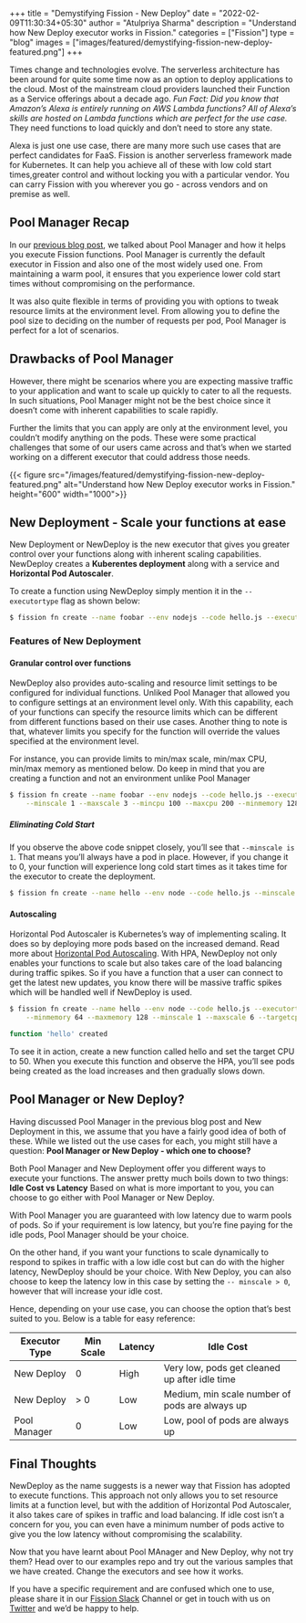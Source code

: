 +++
title = "Demystifying Fission - New Deploy"
date = "2022-02-09T11:30:34+05:30"
author = "Atulpriya Sharma"
description = "Understand how New Deploy executor works in Fission."
categories = ["Fission"]
type = "blog"
images = ["images/featured/demystifying-fission-new-deploy-featured.png"]
+++

Times change and technologies evolve.
The serverless architecture has been around for quite some time now as an option to deploy applications to the cloud.
Most of the mainstream cloud providers launched their Function as a Service offerings about a decade ago.
*Fun Fact: Did you know that Amazon’s Alexa is entirely running on AWS Lambda functions? All of Alexa’s skills are hosted on Lambda functions which are perfect for the use case.*
They need functions to load quickly and don’t need to store any state.

Alexa is just one use case, there are many more such use cases that are perfect candidates for FaaS.
Fission is another serverless framework made for Kubernetes.
It can help you achieve all of these with low cold start times,greater control and without locking you with a particular vendor.
You can carry Fission with you wherever you go - across vendors and on premise as well.

## Pool Manager Recap

In our [previous blog post](/blog/demystifying-fission-pool-manager/), we talked about Pool Manager and how it helps you execute Fission functions.
Pool Manager is currently the default executor in Fission and also one of the most widely used one.
From maintaining a warm pool, it ensures that you experience lower cold start times without compromising on the performance.

It was also quite flexible in terms of providing you with options to tweak resource limits at the environment level.
From allowing you to define the pool size to deciding on the number of requests per pod, Pool Manager is perfect for a lot of scenarios.

## Drawbacks of Pool Manager

However, there might be scenarios where you are expecting massive traffic to your application and want to scale up quickly to cater to all the requests.
In such situations, Pool Manager might not be the best choice since it doesn’t come with inherent capabilities to scale rapidly.

Further the limits that you can apply are only at the environment level, you couldn’t modify anything on the pods.
These were some practical challenges that some of our users came across and that’s when we started working on a different executor that could address those needs.


{{< figure src="/images/featured/demystifying-fission-new-deploy-featured.png" alt="Understand how New Deploy executor works in Fission." height="600" width="1000">}}


## New Deployment - Scale your functions at ease

New Deployment or NewDeploy is the new executor that gives you greater control over your functions along with inherent scaling capabilities.
NewDeploy creates a **Kuberentes deployment** along with a service and **Horizontal Pod Autoscaler**.

To create a function using NewDeploy simply mention it in the `-- executortype` flag as shown below:

```bash
$ fission fn create --name foobar --env nodejs --code hello.js --executortype newdeploy
```

### Features of New Deployment

#### Granular control over functions

NewDeploy also provides auto-scaling and resource limit settings to be configured for individual functions.
Unliked Pool Manager that allowed you to configure settings at an environment level only. With this capability, each of your functions can specify the resource limits which can be different from different functions based on their use cases.
Another thing to note is that, whatever limits you specify for the function will override the values specified at the environment level.

For instance, you can provide limits to min/max scale, min/max CPU, min/max memory as mentioned below. Do keep in mind that you are creating a function and not an environment unlike Pool Manager

```bash
$ fission fn create --name foobar --env nodejs --code hello.js --executortype newdeploy \
    --minscale 1 --maxscale 3 --mincpu 100 --maxcpu 200 --minmemory 128 --maxmemory 256
```

##### Eliminating Cold Start

If you observe the above code snippet closely, you’ll see that `--minscale is 1`.
That means you’ll always have a pod in place. However, if you change it to 0, your function will experience long cold start times as it takes time for the executor to create the deployment.

```bash
$ fission fn create --name hello --env node --code hello.js --minscale 1 --executortype newdeploy
```

#### Autoscaling

Horizontal Pod Autoscaler is Kubernetes’s way of implementing scaling.
It does so by deploying more pods based on the increased demand. Read more about [Horizontal Pod Autoscaling](https://kubernetes.io/docs/tasks/run-application/horizontal-pod-autoscale/).
With HPA, NewDeploy not only enables your functions to scale but also takes care of the load balancing during traffic spikes.
So if you have a function that a user can connect to get the latest new updates, you know there will be massive traffic spikes which will be handled well if NewDeploy is used.  

```bash
$ fission fn create --name hello --env node --code hello.js --executortype newdeploy \
    --minmemory 64 --maxmemory 128 --minscale 1 --maxscale 6 --targetcpu 50

function 'hello' created
```

To see it in action, create a new function called hello and set the target CPU to 50.
When you execute this function and observe the HPA, you’ll see pods being created as the load increases and then gradually slows down.

## Pool Manager or New Deploy?

Having discussed Pool Manager in the previous blog post and New Deployment in this, we assume that you have a fairly good idea of both of these.
While we listed out the use cases for each, you might still have a question: **Pool Manager or New Deploy - which one to choose?**

Both Pool Manager and New Deployment offer you different ways to execute your functions.
The answer pretty much boils down to two things: **Idle Cost vs Latency**
Based on what is more important to you, you can choose to go either with Pool Manager or New Deploy.

With Pool Manager you are guaranteed with low latency due to warm pools of pods.
So if your requirement is low latency, but you’re fine paying for the idle pods, Pool Manager should be your choice.

On the other hand, if you want your functions to scale dynamically to respond to spikes in traffic with a low idle cost but can do with the higher latency, NewDeploy should be your choice. With New Deploy, you can also choose to keep the latency low in this case by setting the `-- minscale > 0`, however that will increase your idle cost.

Hence, depending on your use case, you can choose the option that’s best suited to you. Below is a table for easy reference:

| Executor Type | Min Scale | Latency | Idle Cost                                      |
|---------------|-----------|---------|------------------------------------------------|
| New Deploy    | 0         | High    | Very low, pods get cleaned up after idle time  |
| New Deploy    | > 0       | Low     | Medium, min scale number of pods are always up |
| Pool Manager  | 0         | Low     | Low, pool of pods are always up                |

## Final Thoughts

NewDeploy as the name suggests is a newer way that Fission has adopted to execute functions. This approach not only allows you to set resource limits at a function level, but with the addition of Horizontal Pod Autoscaler, it also takes care of spikes in traffic and load balancing. If idle cost isn’t a concern for you, you can even have a minimum number of pods active to give you the low latency without compromising the scalability.

Now that you have learnt about Pool MAnager and New Deploy, why not try them? Head over to our examples repo and try out the various samples that we have created. Change the executors and see how it works.

If you have a specific requirement and are confused which one to use, please share it in our [Fission Slack](https://fission.io/slack) Channel or get in touch with us on [Twitter](https://twitter.com/fissionio) and we’d be happy to help.
